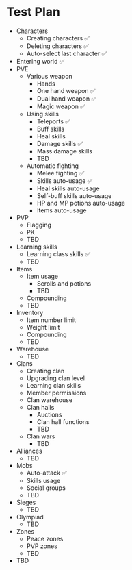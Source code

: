 ﻿# Test Plan

- Characters
    * Creating characters ✅
    * Deleting characters ✅
    * Auto-select last character ✅
- Entering world ✅
- PVE
    * Various weapon
        + Hands
        + One hand weapon ✅
        + Dual hand weapon ✅
        + Magic weapon ✅
    * Using skills
        + Teleports ✅
        + Buff skills
        + Heal skills
        + Damage skills ✅
        + Mass damage skills
        + TBD
    * Automatic fighting
        + Melee fighting ✅
        + Skills auto-usage ✅
        + Heal skills auto-usage
        + Self-buff skills auto-usage
        + HP and MP potions auto-usage
        + Items auto-usage
- PVP
    * Flagging
    * PK
    * TBD
- Learning skills
    * Learning class skills ✅
    * TBD
- Items
    * Item usage
        + Scrolls and potions
        + TBD
    * Compounding
    * TBD
- Inventory
    * Item number limit
    * Weight limit
    * Compounding
    * TBD
- Warehouse
    * TBD
- Clans
    * Creating clan
    * Upgrading clan level
    * Learning clan skills
    * Member permissions
    * Clan warehouse
    * Clan halls
        + Auctions
        + Clan hall functions
        + TBD
    * Clan wars
        + TBD
- Alliances
    * TBD
- Mobs
    * Auto-attack ✅
    * Skills usage
    * Social groups
    * TBD
- Sieges
    * TBD
- Olympiad
    * TBD
- Zones
    * Peace zones
    * PVP zones
    * TBD
- TBD
